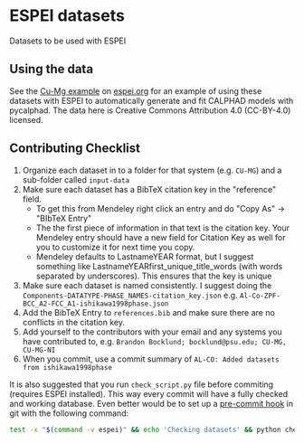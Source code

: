 # ESPEI datasets

Datasets to be used with ESPEI

## Using the data

See the [Cu-Mg example](http://espei.org/en/latest/cu-mg-example.html) on [espei.org](http://espei.org) for an example of using these datasets with ESPEI to automatically generate and fit CALPHAD models with pycalphad.
The data here is Creative Commons Attribution 4.0 (CC-BY-4.0) licensed.

## Contributing Checklist

1. Organize each dataset in to a folder for that system (e.g. `CU-MG`) and a sub-folder called `input-data`
2. Make sure each dataset has a BibTeX citation key in the "reference" field. 
	* To get this from Mendeley right click an entry and do "Copy As" -> "BIbTeX Entry"
	* The the first piece of information in that text is the citation key. Your Mendeley entry should have a new field for Citation Key as well for you to customize it for next time you copy.
	* Mendeley defaults to LastnameYEAR format, but I suggest something like LastnameYEARfirst_unique_title_words (with words separated by underscores). This ensures that the key is unique
3. Make sure each dataset is named consistently. I suggest doing the `Components-DATATYPE-PHASE_NAMES-citation_key.json` e.g. `Al-Co-ZPF-BCC_A2-FCC_A1-ishikawa1998phase.json`
4. Add the BibTeX Entry to `references.bib` and make sure there are no conflicts in the citation key. 
5. Add yourself to the contributors with your email and any systems you have contributed to, e.g. `Brandon Bocklund; bocklund@psu.edu; CU-MG, CU-MG-NI`
6. When you commit, use a commit summary of `AL-CO: Added datasets from ishikawa1998phase`

It is also suggested that you run `check_script.py` file before commiting (requires ESPEI installed).
This way every commit will have a fully checked and working database.
Even better would be to set up a [pre-commit hook](https://git-scm.com/book/en/v2/Customizing-Git-Git-Hooks) in git with the following command:

``` bash
test -x "$(command -v espei)" && echo 'Checking datasets' && python check_script.py
```
